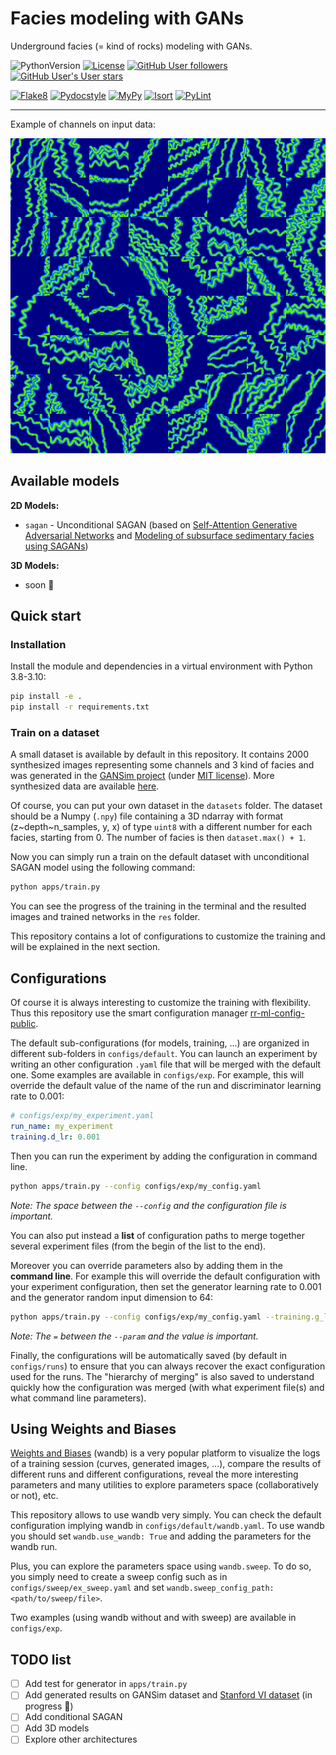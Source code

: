 # Facies modeling with GANs

Underground facies (= kind of rocks) modeling with GANs.

![PythonVersion](https://img.shields.io/badge/python-3.8%20%7C%203.9%20%7C%203.10-informational)
[![License](https://img.shields.io/badge/license-MIT-white)](https://stringfixer.com/fr/MIT_license)
[![GitHub User followers](https://img.shields.io/github/followers/valentingol?label=Owner%20followers&style=social)](https://github.com/valentingol)
[![GitHub User's User stars](https://img.shields.io/github/stars/valentingol?label=Owner%20Stars&style=social)](https://github.com/valentingol)

[![Flake8](https://github.com/valentingol/gan-facies-modeling/actions/workflows/flake.yaml/badge.svg)](https://github.com/valentingol/gan-facies-modeling/actions/workflows/flake.yaml)
[![Pydocstyle](https://github.com/valentingol/gan-facies-modeling/actions/workflows/pydocstyle.yaml/badge.svg)](https://github.com/valentingol/gan-facies-modeling/actions/workflows/pydocstyle.yaml)
[![MyPy](https://github.com/valentingol/gan-facies-modeling/actions/workflows/mypy.yaml/badge.svg)](https://github.com/valentingol/gan-facies-modeling/actions/workflows/mypy.yaml)
[![Isort](https://github.com/valentingol/gan-facies-modeling/actions/workflows/isort.yaml/badge.svg)](https://github.com/valentingol/gan-facies-modeling/actions/workflows/isort.yaml)
[![PyLint](https://img.shields.io/endpoint?url=https://gist.githubusercontent.com/valentingol/106c646ac67294657bccf02bbe22208f/raw/gan_facies_modeling_pylint.json)](https://github.com/valentingol/gan-facies-modeling/actions/workflows/pylint.yaml)

---

Example of channels on input data:

![alt text](./assets/images/gansim_real_1.png)

## Available models

**2D Models:**

- `sagan` - Unconditional SAGAN (based on [Self-Attention Generative Adversarial Networks](https://arxiv.org/abs/1805.08318) and [Modeling of subsurface sedimentary facies using SAGANs](https://www.sciencedirect.com/science/article/abs/pii/S0920410522003540))

**3D Models:**

- soon 🚧

## Quick start

### Installation

Install the module and dependencies in a virtual environment with Python 3.8-3.10:

```bash
pip install -e .
pip install -r requirements.txt
```

### Train on a dataset

A small dataset is available by default in this repository. It contains 2000 synthesized images representing some channels and 3 kind of facies and was generated in the [GANSim project](https://github.com/SuihongSong/GeoModeling_GANSim-2D_Condition_to_Well_Facies_and_Global_Features) (under [MIT license](./assets/third_party_licenses/GANSim%20MIT%20LICENSE)). More synthesized data are available [here](https://zenodo.org/record/3993791#.X1FQuMhKhaR).

Of course, you can put your own dataset in the `datasets` folder. The dataset should be a Numpy (`.npy`) file containing a 3D ndarray with format (z~depth~n_samples, y, x) of type `uint8` with a different number for each facies, starting from 0. The number of facies is then `dataset.max() + 1`.

Now you can simply run a train on the default dataset with unconditional SAGAN model using the following command:

```bash
python apps/train.py
```

You can see the progress of the training in the terminal and the resulted images and trained networks in the `res` folder.

This repository contains a lot of configurations to customize the training and will be explained in the next section.

## Configurations

Of course it is always interesting to customize the training with flexibility. Thus this repository use the smart configuration manager [rr-ml-config-public](https://gitlab.com/reactivereality/public/rr-ml-config-public).

The default sub-configurations (for models, training, ...) are organized in different sub-folders in `configs/default`. You can launch an experiment by writing an other configuration `.yaml` file that will be merged with the default one. Some examples are available in `configs/exp`. For example, this will override the default value of the name of the run and discriminator learning rate to 0.001:

```yaml
# configs/exp/my_experiment.yaml
run_name: my_experiment
training.d_lr: 0.001
```

Then you can run the experiment by adding the configuration in command line.

```bash
python apps/train.py --config configs/exp/my_config.yaml
```

*Note: The space between the `--config` and the configuration file is important.*

You can also put instead a **list** of configuration paths to merge together several experiment files (from the begin of the list to the end).

Moreover you can override parameters also by adding them in the **command line**. For example this will override the default configuration with your experiment configuration, then set the generator learning rate to 0.001 and the generator random input dimension to 64:

```bash
python apps/train.py --config configs/exp/my_config.yaml --training.g_lr=0.001 --model.z_dim=64
```

*Note: The `=` between the `--param` and the value is important.*

Finally, the configurations will be automatically saved (by default in `configs/runs`) to ensure that you can always recover the exact configuration used for the runs. The "hierarchy of merging" is also saved to understand quickly how the configuration was merged (with what experiment file(s) and what command line parameters).

## Using Weights and Biases

[Weights and Biases](https://wandb.ai/site) (wandb) is a very popular platform to visualize the logs of a training session (curves, generated images, ...), compare the results of different runs and different configurations, reveal the more interesting parameters and many utilities to explore parameters space (collaboratively or not), etc.

This repository allows to use wandb very simply. You can check the default configuration implying wandb in `configs/default/wandb.yaml`. To use wandb you should set `wandb.use_wandb: True` and adding the parameters for the wandb run.

Plus, you can explore the parameters space using `wandb.sweep`. To do so, you simply need to create a sweep config such as in `configs/sweep/ex_sweep.yaml` and set `wandb.sweep_config_path: <path/to/sweep/file>`.

Two examples (using wandb without and with sweep) are available in `configs/exp`.

## TODO list

- [ ] Add test for generator in `apps/train.py`
- [ ] Add generated results on GANSim dataset and [Stanford VI dataset](https://github.com/SCRFpublic/Stanford-VI-E/tree/master/Facies) (in progress 🚧)
- [ ] Add conditional SAGAN
- [ ] Add 3D models
- [ ] Explore other architectures
